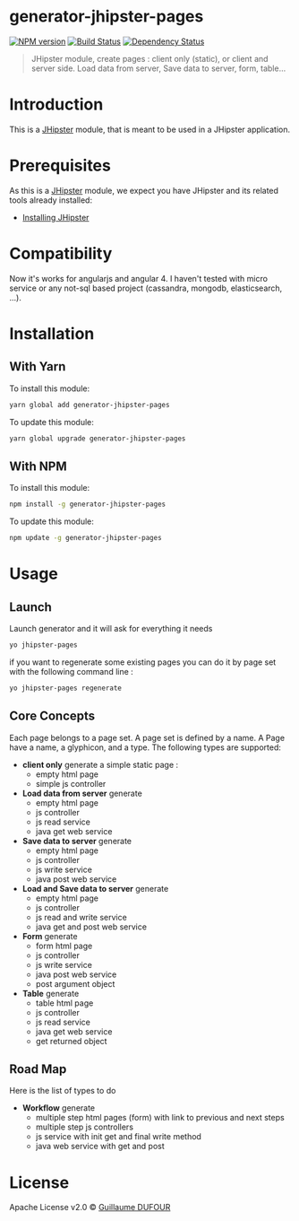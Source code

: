 # generator-jhipster-pages
[![NPM version][npm-image]][npm-url] [![Build Status][travis-image]][travis-url] [![Dependency Status][daviddm-image]][daviddm-url]
> JHipster module, create pages : client only (static), or client and server side. Load data from server, Save data to server, form, table...

# Introduction

This is a [JHipster](http://jhipster.github.io/) module, that is meant to be used in a JHipster application.

# Prerequisites

As this is a [JHipster](http://jhipster.github.io/) module, we expect you have JHipster and its related tools already installed:

- [Installing JHipster](https://jhipster.github.io/installation.html)

# Compatibility

Now it's works for angularjs and angular 4.
I haven't tested with micro service or any not-sql based project (cassandra, mongodb, elasticsearch, ...).

# Installation

## With Yarn

To install this module:

```bash
yarn global add generator-jhipster-pages
```

To update this module:

```bash
yarn global upgrade generator-jhipster-pages
```

## With NPM

To install this module:

```bash
npm install -g generator-jhipster-pages
```

To update this module:

```bash
npm update -g generator-jhipster-pages
```

# Usage

## Launch

Launch generator and it will ask for everything it needs

```bash
yo jhipster-pages
```

if you want to regenerate some existing pages you can do it by page set with the following command line :

```bash
yo jhipster-pages regenerate
```


## Core Concepts

Each page belongs to a page set. A page set is defined by a name.
A Page have a name, a glyphicon, and a type.
The following types are supported:

- **client only** generate a simple static page :
    - empty html page
    - simple js controller
- **Load data from server** generate
    - empty html page
    - js controller
    - js read service
    - java get web service
- **Save data to server** generate
    - empty html page
    - js controller
    - js write service
    - java post web service
- **Load and Save data to server** generate
   - empty html page
   - js controller
   - js read and write service
   - java get and post web service
- **Form** generate 
   - form html page
   - js controller
   - js write service
   - java post web service
   - post argument object
- **Table** generate
   - table html page
   - js controller
   - js read service
   - java get web service
   - get returned object


## Road Map

Here is the list of types to do

- **Workflow** generate
    - multiple step html pages (form) with link to previous and next steps
    - multiple step js controllers
    - js service with init get and final write method
    - java web service with get and post


# License

Apache License v2.0 © [Guillaume DUFOUR]()


[npm-image]: https://img.shields.io/npm/v/generator-jhipster-pages.svg
[npm-url]: https://npmjs.org/package/generator-jhipster-pages
[travis-image]: https://travis-ci.org/Magillem/generator-jhipster-pages.svg?branch=master
[travis-url]: https://travis-ci.org/Magillem/generator-jhipster-pages
[daviddm-image]: https://david-dm.org/Magillem/generator-jhipster-pages.svg?theme=shields.io
[daviddm-url]: https://david-dm.org/Magillem/generator-jhipster-pages
